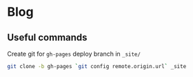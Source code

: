 # Blog

## Useful commands

Create git for `gh-pages` deploy branch in `_site/`

```sh
git clone -b gh-pages `git config remote.origin.url` _site
```
